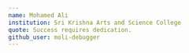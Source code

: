 ```yaml
---
name: Mohamed Ali
institution: Sri Krishna Arts and Science College
quote: Success requires dedication.
github_user: moli-debugger
---
```

